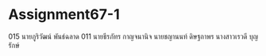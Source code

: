 # Assignment67-1
015 นายภูริวัฒน์ พันธ์ฉลาด
011 นายธีรภัทร กาญจนานิจ
นายชญานนท์ ดิษฐถาพร
นางสาวเรวดี บุญรักษ์

